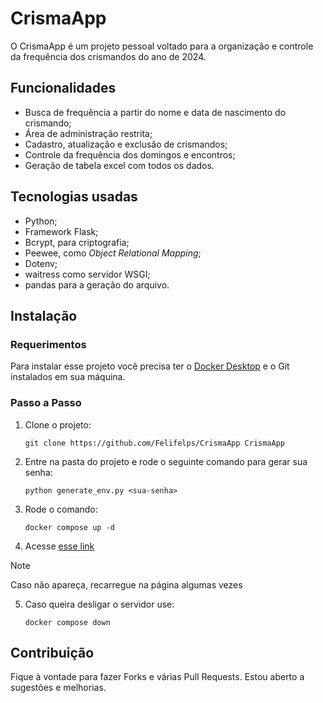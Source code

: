 # CrismaApp

O CrismaApp é um projeto pessoal voltado para a organização e controle da frequência dos crismandos do ano de 2024.

## Funcionalidades

- Busca de frequência a partir do nome e data de nascimento do crismando;
- Área de administração restrita;
- Cadastro, atualização e exclusão de crismandos;
- Controle da frequência dos domingos e encontros;
- Geração de tabela excel com todos os dados.

## Tecnologias usadas

- Python;
- Framework Flask;
- Bcrypt, para criptografia;
- Peewee, como *Object Relational Mapping*;
- Dotenv;
- waitress como servidor WSGI;
- pandas para a geração do arquivo.

## Instalação

### Requerimentos

Para instalar esse projeto você precisa ter o [Docker Desktop](https://docs.docker.com/get-docker/) e o Git instalados em sua máquina.

### Passo a Passo

1. Clone o projeto:

    ```
    git clone https://github.com/Felifelps/CrismaApp CrismaApp
    ```

2. Entre na pasta do projeto e rode o seguinte comando para gerar sua senha:

    ```
    python generate_env.py <sua-senha>
    ```

3. Rode o comando:

    ```
    docker compose up -d
    ```

4. Acesse [esse link](http://localhost:8080)

> [!NOTE]
> Caso não apareça, recarregue na página algumas vezes

5. Caso queira desligar o servidor use:

    ```
    docker compose down
    ```

## Contribuição

Fique à vontade para fazer Forks e várias Pull Requests. Estou aberto a sugestões e melhorias.